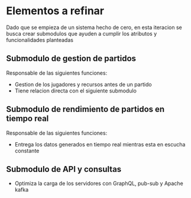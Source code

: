 # Elementos a refinar

Dado que se empieza de un sistema hecho de cero, en esta iteracion se busca crear submodulos que ayuden a cumplir los atributos y funcionalidades planteadas

## Submodulo de gestion de partidos

Responsable de las siguientes funciones:

- Gestion de los jugadores y recursos antes de un partido
- Tiene relacion directa con el siguiente submodulo

## Submodulo de rendimiento de partidos en tiempo real

Responsable de las siguientes funciones:

- Entrega los datos generados en tiempo real mientras esta en escucha constante

## Submodulo de API y consultas

- Optimiza la carga de los servidores con GraphQL, pub-sub y Apache kafka